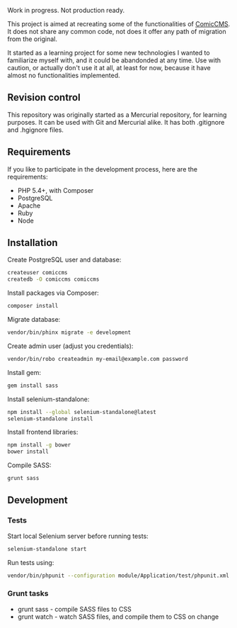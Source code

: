 Work in progress. Not production ready.

This project is aimed at recreating some of the functionalities of
[ComicCMS](http://comiccms.com/). It does not share any common code,
not does it offer any path of migration from the original.

It started as a learning project for some new technologies I wanted to
familiarize myself with, and it could be abandonded at any time.
Use with caution, or actually don't use it at all, at least for now,
because it have almost no functionalities implemented.

## Revision control
This repository was originally started as a Mercurial repository,
for learning purposes. It can be used with Git and Mercurial alike.
It has both .gitignore and .hgignore files.

## Requirements
If you like to participate in the development process,
here are the requirements:

* PHP 5.4+, with Composer
* PostgreSQL
* Apache
* Ruby
* Node

## Installation
Create PostgreSQL user and database:
```sh
createuser comiccms
createdb -O comiccms comiccms
```

Install packages via Composer:
```sh
composer install
```

Migrate database:
```sh
vendor/bin/phinx migrate -e development
```

Create admin user (adjust you credentials):
```sh
vendor/bin/robo createadmin my-email@example.com password
```

Install gem:
```sh
gem install sass
```

Install selenium-standalone:
```sh
npm install --global selenium-standalone@latest
selenium-standalone install
```

Install frontend libraries:
```sh
npm install -g bower
bower install
```

Compile SASS:
```sh
grunt sass
```

## Development

### Tests

Start local Selenium server before running tests:
```sh
selenium-standalone start
```

Run tests using:
```sh
vendor/bin/phpunit --configuration module/Application/test/phpunit.xml
```

### Grunt tasks

* grunt sass - compile SASS files to CSS
* grunt watch - watch SASS files, and compile them to CSS on change
